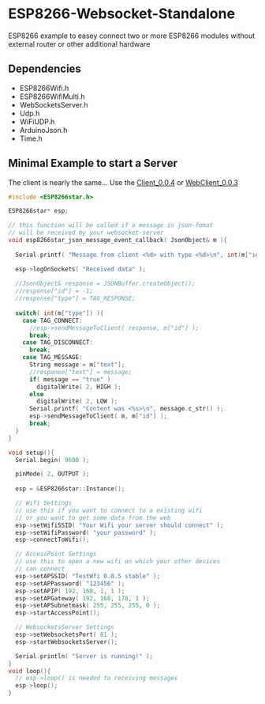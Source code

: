 # ESP8266-Websocket-Standalone
ESP8266 example to easey connect two or more ESP8266 modules without external router or other additional hardware

## Dependencies
- ESP8266Wifi.h
- ESP8266WifiMulti.h
- WebSocketsServer.h
- Udp.h
- WiFiUDP.h
- ArduinoJson.h
- Time.h

## Minimal Example to start a Server
The client is nearly the same...
Use the [Client_0.0.4](v0.0.4/Client_0.0.4) or [WebClient_0.0.3](https://github.com/KochC/ESP8266-Websocket-Standalone/tree/master/v0.0.4/WebClient_0.0.3)

```C++
#include <ESP8266star.h>

ESP8266star* esp;

// this function will be called if a message in json-fomat 
// will be received by your websocket-server
void esp8266star_json_message_event_callback( JsonObject& m ){
  
  Serial.printf( "Message from client <%d> with type <%d>\n", int(m["id"]), int(m["type"]) );

  esp->logOnSockets( "Received data" );
  
  //JsonObject& response = JSONBuffer.createObject();
  //response["id"] = -1;
  //response["type"] = TAG_RESPONSE;
  
  switch( int(m["type"]) ){
    case TAG_CONNECT:
      //esp->sendMessageToClient( response, m["id"] );
      break;
    case TAG_DISCONNECT:
      break;
    case TAG_MESSAGE:
      String message = m["text"];
      //response["text"] = message;
      if( message == "true" )
        digitalWrite( 2, HIGH );
      else
        digitalWrite( 2, LOW );
      Serial.printf( "Content was <%s>\n", message.c_str() );
      esp->sendMessageToClient( m, m["id"] );
      break;
  }
}

void setup(){
  Serial.begin( 9600 );

  pinMode( 2, OUTPUT );
  
  esp = &ESP8266star::Instance();

  // Wifi Settings
  // use this if you want to connect to a existing wifi
  // or you want to get some data from the web
  esp->setWifiSSID( "Your Wifi your server should connect" );
  esp->setWifiPassword( "your password" );
  esp->connectToWifi();

  // AccessPoint Settings
  // use this to open a new wifi on which your other devices
  // can connect
  esp->setAPSSID( "TestWfi 0.0.5 stable" );
  esp->setAPPassword( "123456" );
  esp->setAPIP( 192, 168, 1, 1 );
  esp->setAPGateway( 192, 168, 178, 1 );
  esp->setAPSubnetmask( 255, 255, 255, 0 );
  esp->startAccessPoint();

  // WebsocketsServer Settings
  esp->setWebsocketsPort( 81 );
  esp->startWebsocketsServer();

  Serial.println( "Server is running!" );
}
void loop(){
  // esp->loop() is needed to receiving messages
  esp->loop();
}
```
